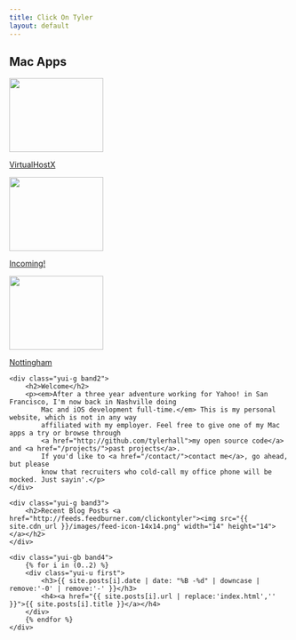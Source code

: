 ```yaml
---
title: Click On Tyler
layout: default
---
```

<div id="bd"> 
	<div class="yui-gb band1"> 
		<h2>Mac Apps</h2>
        <div class="yui-u first center"> 
			<a href="/virtualhostx/"><img src="{{ site.cdn_url }}/images/virtualhostx-band1.png" class="nudgeme" width="169" height="133"></a> 
			<p class="center"><a href="/virtualhostx/">VirtualHostX</a></p> 
	    </div> 
        <div class="yui-u center"> 
			<a href="/incoming/"><img src="{{ site.cdn_url }}/images/incoming-band1.png" class="nudgeme" width="169" height="133"></a> 
			<p class="center"><a href="/incoming/">Incoming!</a></p> 
	    </div> 
        <div class="yui-u center"> 
            <a href="/nottingham/"><img src="{{ site.cdn_url }}/images/nottingham-band1.png" class="nudgeme" width="169" height="133"></a> 
            <p class="center"><a href="/nottingham/">Nottingham</a></p> 
        </div>
	</div> 
			
	<div class="yui-g band2"> 
		<h2>Welcome</h2> 
		<p><em>After a three year adventure working for Yahoo! in San Francisco, I'm now back in Nashville doing
			Mac and iOS development full-time.</em> This is my personal website, which is not in any way
			affiliated with my employer. Feel free to give one of my Mac apps a try or browse through
			<a href="http://github.com/tylerhall">my open source code</a> and <a href="/projects/">past projects</a>.
			If you'd like to <a href="/contact/">contact me</a>, go ahead, but please
			know that recruiters who cold-call my office phone will be mocked. Just sayin'.</p> 
	</div> 

	<div class="yui-g band3"> 
		<h2>Recent Blog Posts <a href="http://feeds.feedburner.com/clickontyler"><img src="{{ site.cdn_url }}/images/feed-icon-14x14.png" width="14" height="14"></a></h2> 
	</div> 
	
	<div class="yui-gb band4">
		{% for i in (0..2) %}
		<div class="yui-u first">
			<h3>{{ site.posts[i].date | date: "%B -%d" | downcase | remove:'-0' | remove:'-' }}</h3>
			<h4><a href="{{ site.posts[i].url | replace:'index.html','' }}">{{ site.posts[i].title }}</a></h4>
		</div>
		{% endfor %}
	</div>
</div>
